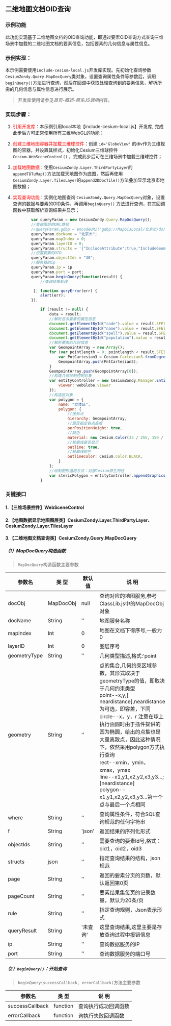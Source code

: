 ## 二维地图文档OID查询

### 示例功能

此功能实现基于二维地图文档的OID查询功能，即通过要素OID查询方式查询三维场景中加载的二维地图文档的要素信息，包括要素的几何信息与属性信息。

### 示例实现：

本示例需要使用`include-cesium-local.js`开发库实现。先初始化查询参数`CesiumZondy.Query.MapDocQuery`类对象，设置查询属性条件等参数后，调用`beginQuery()`方法进行查询，然后在回调中获取处理查询到的要素信息，解析所需的几何信息与属性信息进行展示。

> 开发库使用请参见*首页-概述-原生JS调用*内容。

### 实现步骤：

1. <font color=red>引用开发库</font>：本示例引用local本地【include-cesium-local.js】开发库, 完成此步后方可正常使用所有三维WebGL的功能；

2. <font color=red>创建三维地图容器并加载三维球控件</font>：创建 `id='GlobeView'` 的div作为三维视图的容器，并设置其样式，初始化Cesium三维球控件 `Cesium.WebSceneControl()` ，完成此步后可在三维场景中加载三维球控件；

3. <font color=red>加载地图数据</font>：使用`CesiumZondy.Layer.ThirdPartyLayer`的`appendTDTuMap()`方法加载天地图作为底图，然后再使用`CesiumZondy.Layer.TilesLayer`的`append2DDocTile()`方法叠加显示北京市地图数据；


4. <font color=red>实现查询功能</font>：实例化地图查询 `CesiumZondy.Query.MapDocQuery`对象，设置查询的数据与要素的OID条件，再调用`beginQuery()` 方法进行查询，在其回调函数中获取解析查询结果并显示；
  
    ``` Javascript
            var queryParam = new CesiumZondy.Query.MapDocQuery();
            //查询图层的URL路径
            //queryParam.gdbp = encodeURI("gdbp://MapGisLocal/北京市/ds/行政区/sfcls/北京市");
            queryParam.docName = "北京市";
            queryParam.mapIndex = 0;
            queryParam.layerID = 0;
            queryParam.structs = '{"IncludeAttribute":true,"IncludeGeometry":true,"IncludeWebGraphic":false}';
            //设置要素的OID
            queryParam.objectIds = "30"; 
            //服务器的ip
            queryParam.ip = ip
            queryParam.port = port;
            queryParam.beginQuery(function(result) {           
                //查询结果处理

             }, function quryError(err) {
                alert(err);
            });
    ```  

    ``` Javascript
                if (result != null) {
                    data = result;
                    //解析显示要素的属性信息
                    document.getElementById("code").value = result.SFEleArray[0].AttValue[2];
                    document.getElementById("name").value = result.SFEleArray[0].AttValue[3];
                    document.getElementById("spell").value = result.SFEleArray[0].AttValue[4];
                    document.getElementById("population").value = result.SFEleArray[0].AttValue[40];
                    //解析要素的几何信息
                    var GeompointArray = new Array();
                    for (var pointlength = 0; pointlength < result.SFEleArray[0].fGeom.RegGeom[0].Rings[0].Arcs[0].Dots.length; pointlength++) {
                        var PntCartesian3 = Cesium.Cartesian3.fromDegrees(result.SFEleArray[0].fGeom.RegGeom[0].Rings[0].Arcs[0].Dots[pointlength].x, result.SFEleArray[0].fGeom.RegGeom[0].Rings[0].Arcs[0].Dots[pointlength].y, 10);
                        GeompointArray.push(PntCartesian3);
                    }
                    GeompointArray.push(GeompointArray[0]);
                    //构造几何绘制控制对象
                    var entityController = new CesiumZondy.Manager.EntityController({
                        viewer: webGlobe.viewer
                    });
                    //构造区对象
                    var polygon = {
                        name: "立体区",
                        polygon: {
                            //坐标点
                            hierarchy: GeompointArray,
                            //是否指定各点高度
                            perPositionHeight: true,
                            //颜色
                            material: new Cesium.Color(33 / 255, 150 / 255, 243 / 255, 0.5),
                            //轮廓线是否显示
                            outline: true,
                            //轮廓线颜色
                            outlineColor: Cesium.Color.BLACK,
                        }
                    };
                    //绘制图形通用方法：对接Cesium原生特性
                    var stericPolygon = entityController.appendGraphics(polygon);
                }
    ```  


### 关键接口

#### 1.【三维场景控件】WebSceneControl

#### 2.【地图数据显示地图图层类】CesiumZondy.Layer.ThirdPartyLayer、CesiumZondy.Layer.TilesLayer

#### 3.【二维地图文档查询类】CesiumZondy.Query.MapDocQuery

##### （1）MapDocQuery构造函数

> `MapDocQuery`构造函数主要参数

|参数名|类 型|默认值|说 明|
|-|-|-|-|
|docObj|MapDocObj|null|查询对应的地图服务,参考ClassLib.js中的MapDocObj对象|
|docName|String|''|地图服务名称|
|mapIndex|Int|0|地图在文档下得序号,一般为0|
|layerID|Int|0|图层序号|
|geometryType|String|''|几何类型描述,格式:'point | circle | rect | line | polygon'|
|geometry|String|''|点的集合,几何约束区域参数，其形式取决于geometryType的值，即取决于几何约束类型<br/>point--x,y,[ neardistance],neardistance为可选，即容差，下同<br/>circle--x，y，r 注意在球上执行画圆时由于插件提供的圆为椭圆，给出的点集也是大量离散点，因此这种情况下，依然采用polygon方式执行查询<br/> rect--xmin，ymin，xmax，ymax <br/>line--x1,y1,x2,y2,x3,y3…;[neardistance]<br/>polygon--x1,y1,x2,y2,x3,y3…第一个点与最后一个点相同|
|where|String|''|查询属性条件，符合SQL查询规范的任何字符串|
|f|String|'json'|返回结果的序列化形式|
|objectIds|String|''|需要查询的要素Id号,格式：oid1，oid2，oid3|
|structs|json|''|指定查询结果的结构，json规范|
|page|String|''|返回的要素分页的页数，默认返回第0页|
|pageCount|String|''|要素结果集每页的记录数量，默认为20条/页|
|rule|String|''|指定查询规则，Json表示形式|
|queryResult|String|'未查询'|这里查询结果,这里主要是存放查询过程中报错信息|
|ip|String|''|查询数据服务的IP|
|port|String|''|查询数据服务的端口号|



##### （2）`beginQuery()`：开始查询

> `beginQuery(successCallback, errorCallback)`方法主要参数

|参数名|类 型|说 明|
|-|-|-|
|successCallback|function|查询执行成功回调函数|
|errorCallback|function|询执行失败回调函数|
